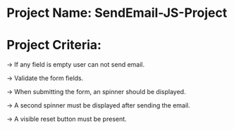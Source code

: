 # Project Name: SendEmail-JS-Project
# Project Criteria: 
 -> If any field is empty user can not send email.
 
 -> Validate the form fields.
 
 -> When submitting the form, an spinner should be displayed.
 
 -> A second spinner must be displayed after sending the email.
 
 -> A visible reset button must be present.
